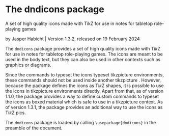# The dndicons package

A set of high quality icons made with TikZ for use in notes for tabletop role-playing games

by Jasper Habicht | Version 1.3.2, released on 19 February 2024

The `dndicons` package provides a set of high quality icons made with Ti*k*Z for use in notes for
tabletop role-playing games. The icons are meant to be used in the body text, but they can also be
used in other contexts such as graphics or diagrams.

Since the commands to typeset the icons typeset tikzpicture environments, these commands should 
not be used inside another tikzpicture . However, because the package defines the icons as Ti*k*Z 
shapes, it is possible to use the icons in tikzpicture environments directly. Apart from that, as 
of version 1.1.0, the package provides a way to define custom commands to typeset the icons as 
boxed material which is safe to use in a tikzpicture context. As of version 1.3.1, the package 
provides an additional way to use the icons as Ti*k*Z pics.

The `dndicons` package is loaded by calling `\usepackage{dndicons}` in the preamble of the
document.
